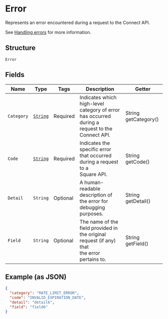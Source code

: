 
# Error

Represents an error encountered during a request to the Connect API.

See [Handling errors](../../https://developer.squareup.com/docs/build-basics/handling-errors) for more information.

## Structure

`Error`

## Fields

| Name | Type | Tags | Description | Getter |
|  --- | --- | --- | --- | --- |
| `Category` | [`String`](../../doc/models/error-category.md) | Required | Indicates which high-level category of error has occurred during a<br>request to the Connect API. | String getCategory() |
| `Code` | [`String`](../../doc/models/error-code.md) | Required | Indicates the specific error that occurred during a request to a<br>Square API. | String getCode() |
| `Detail` | `String` | Optional | A human-readable description of the error for debugging purposes. | String getDetail() |
| `Field` | `String` | Optional | The name of the field provided in the original request (if any) that<br>the error pertains to. | String getField() |

## Example (as JSON)

```json
{
  "category": "RATE_LIMIT_ERROR",
  "code": "INVALID_EXPIRATION_DATE",
  "detail": "detail6",
  "field": "field6"
}
```

